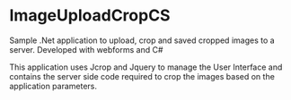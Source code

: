 ImageUploadCropCS
=================

Sample .Net application to upload, crop and saved cropped images to a server. Developed with webforms and C#

This application uses Jcrop and Jquery to manage the User Interface and contains the server side code required to crop the images based on the application parameters.
